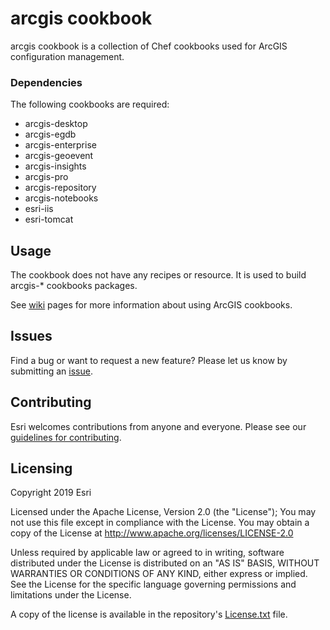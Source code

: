 arcgis cookbook
===============

arcgis cookbook is a collection of Chef cookbooks used for ArcGIS configuration management.

### Dependencies

The following cookbooks are required:

* arcgis-desktop
* arcgis-egdb
* arcgis-enterprise
* arcgis-geoevent
* arcgis-insights
* arcgis-pro
* arcgis-repository
* arcgis-notebooks
* esri-iis
* esri-tomcat

Usage
-----

The cookbook does not have any recipes or resource. It is used to build arcgis-* cookbooks packages.

See [wiki](https://github.com/Esri/arcgis-cookbook/wiki) pages for more information about using ArcGIS cookbooks.

## Issues

Find a bug or want to request a new feature?  Please let us know by submitting an [issue](https://github.com/Esri/arcgis-cookbook/issues).

## Contributing

Esri welcomes contributions from anyone and everyone. Please see our [guidelines for contributing](https://github.com/esri/contributing).

Licensing
---------

Copyright 2019 Esri

Licensed under the Apache License, Version 2.0 (the "License");
You may not use this file except in compliance with the License.
You may obtain a copy of the License at
   http://www.apache.org/licenses/LICENSE-2.0

Unless required by applicable law or agreed to in writing, software
distributed under the License is distributed on an "AS IS" BASIS,
WITHOUT WARRANTIES OR CONDITIONS OF ANY KIND, either express or implied.
See the License for the specific language governing permissions and
limitations under the License.

A copy of the license is available in the repository's [License.txt](https://github.com/Esri/arcgis-cookbook/blob/master/License.txt?raw=true) file.
